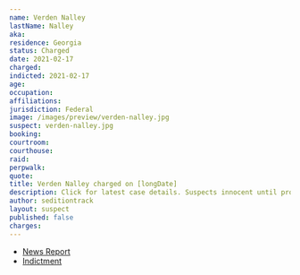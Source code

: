 ```yaml
---
name: Verden Nalley
lastName: Nalley
aka:
residence: Georgia
status: Charged
date: 2021-02-17
charged:
indicted: 2021-02-17
age:
occupation:
affiliations:
jurisdiction: Federal
image: /images/preview/verden-nalley.jpg
suspect: verden-nalley.jpg
booking:
courtroom:
courthouse:
raid:
perpwalk:
quote:
title: Verden Nalley charged on [longDate]
description: Click for latest case details. Suspects innocent until proven guilty.
author: seditiontrack
layout: suspect
published: false
charges:
---
```


- [News Report]()
- [Indictment](https://extremism.gwu.edu/sites/g/files/zaxdzs2191/f/Calhoun%20and%20Nalley%20Indictment.pdf)

